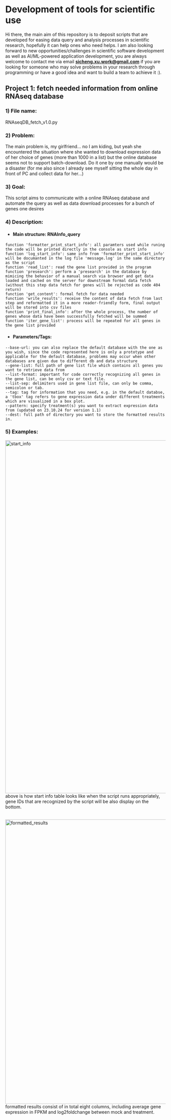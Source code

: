 # Development of tools for scientific use

Hi there, the main aim of this repository is to deposit scripts that are developed for easing data query and analysis processes in scientific research, hopefully it can help ones who need helps. I am also looking forward to new opportunities/challenges in scientific software development as well as AI/ML-powered application development, you are always welcome to contact me via email **sicheng.xu.work@gmail.com** if you are looking for someone who may solve problems in your research through programming or have a good idea and want to build a team to achieve it :).

## Project 1: fetch needed information from online RNAseq database

### 1) File name: 
RNAseqDB_fetch_v1.0.py

### 2) Problem:
The main problem is, my girlfriend... no I am kiding, but yeah she encountered the situation where she wanted to download expression data of her choice of genes (more than 1000 in a list) but the online database seems not to support batch-download. Do it one by one manually would be a disaster (for me also since I already see myself sitting the whole day in front of PC and collect data for her...)

### 3) Goal:
This script aims to communicate with a online RNAseq database and automate the query as well as data download processes for a bunch of genes one desires

### 4) Description:

- #### Main structure: RNAInfo_query
```
function 'formatter_print_start_info': all paramters used while runing the code will be printed directly in the console as start info
function 'log_start_info': same info from 'formatter_print_start_info' will be documanted in the log file 'message.log' in the same directory as the script
function 'read_list': read the gene list provided in the program
function 'presearch': perform a 'presearch' in the database by mimicing the behavior of a manual search via browser and get data loaded and cached on the server for downstream formal data fetch (without this step data fetch for genes will be rejected as code 404 return)
function 'get_content': formal fetch for data needed
function 'write_results': receive the content of data fetch from last step and reformatted it in a more reader-friendly form, final output will be stored into csv files
function 'print_final_info': after the whole process, the number of genes whose data have been successfully fetched will be summed
function 'iter_gene_list': process will be repeated for all genes in the gene list provided
````
- #### Parameters/Tags:
```
--base-url: you can also replace the default database with the one as you wish, since the code represented here is only a prototype and applicable for the default database, problems may occur when other databases are given due to different db and data structure
--gene-list: full path of gene list file which contains all genes you want to retrieve data from
--list-format: important for code correctly recognizing all genes in the gene list, can be only csv or text file.
--list-sep: delimiters used in gene list file, can only be comma, semicolon or tab.
--tag: tag for information that you need, e.g. in the default databse, a 'tbox' tag refers to gene expression data under different treatments which are visualized in a box plot.
--pattern: specify treatment(s) you want to extract expression data from (updated on 23.10.24 for version 1.1)
--dest: full path of directory you want to store the formatted results in.
```

### 5) Examples:

<img width="1106" alt="start_info" src="https://github.com/user-attachments/assets/06db6733-f503-4865-ad6b-437de5572e72">
above is how start info table looks like when the script runs appropriately, gene IDs that are recognized by the script will be also display on the bottom.<br/><br/>


<img width="891" alt="formatted_results" src="https://github.com/user-attachments/assets/65db8c92-4a34-4a16-8807-91f0b616b69f"><br/>
formatted results consist of in total eight columns, including average gene expression in FPKM and log2foldchange between mock and treatment.
